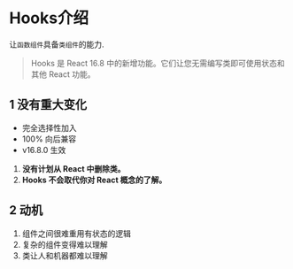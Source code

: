 #  Hooks介绍

让``函数组件``具备``类组件``的能力.

> Hooks 是 React 16.8 中的新增功能。它们让您无需编写类即可使用状态和其他 React 功能。
## 1 没有重大变化
* 完全选择性加入
* 100% 向后兼容
* v16.8.0 生效

1. **没有计划从 React 中删除类。**
2. **Hooks 不会取代你对 React 概念的了解。**

## 2 动机

1. 组件之间很难重用有状态的逻辑
2. 复杂的组件变得难以理解
3. 类让人和机器都难以理解

